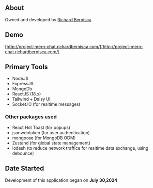 ## About

Owned and developed by [Richard Bernisca](https://richardbernisca.com/about)

## Demo

[http://project-mern-chat.richardbernisca.com/](http://project-mern-chat.richardbernisca.com/)

## Primary Tools

- NodeJS
- ExpressJS
- MongoDb
- ReactJS (18.x)
- Tailwind + Daisy UI
- Socket.IO (for realtime messages)

### Other packages used

- React Hot Toast (for popups)
- jsonwebtoken (for user authentication)
- mongoose (for MongoDB ODM)
- Zustand (for global state management)
- lodash (to reduce network traffice for realtime data exchange, using debounce)

## Date Started

Development of this application began on **July 30,2024**

